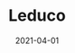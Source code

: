 ---
layout: inner
position: right
title: 'Leduco'
date: 2021-04-01
categories: development education AR
tags: Augmented Reality Vuforia
featured_image: '/img/projects/leduco-1130x864-2x.png'
project_link: '#'
button_text: 'Discover Leduco'
button_icon: 'education'
lead_text: 'A modular board with augmented reality gamification to enhance engaging and creative learning experiences.'
---